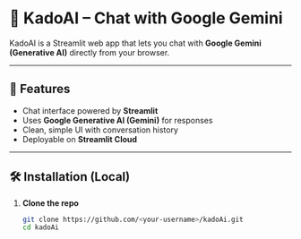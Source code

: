 # 🤖 KadoAI – Chat with Google Gemini

KadoAI is a Streamlit web app that lets you chat with **Google Gemini (Generative AI)** directly from your browser.

---

## 🚀 Features
- Chat interface powered by **Streamlit**  
- Uses **Google Generative AI (Gemini)** for responses  
- Clean, simple UI with conversation history  
- Deployable on **Streamlit Cloud**

---

## 🛠️ Installation (Local)

1. **Clone the repo**
   ```bash
   git clone https://github.com/<your-username>/kadoAi.git
   cd kadoAi
